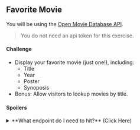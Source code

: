 ## Favorite Movie

You will be using the [Open Movie Database API](http://omdbapi.com/).

> You do not need an api token for this exercise.

#### Challenge
* Display your favorite movie (just one!), including:
    - Title
    - Year
    - Poster
    - Synoposis
* Bonus: Allow visitors to lookup movies by title.

#### Spoilers
<details>
<summary>**What endpoint do I need to hit?** (Click Here)</summary>
`http://www.omdbapi.com/?t=avatar`
</details>

